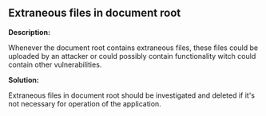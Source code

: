 
Extraneous files in document root
-------

**Description:**

Whenever the document root contains extraneous files, these files could be uploaded by an attacker or could possibly contain functionality witch could contain other vulnerabilities.



**Solution:**

Extraneous files in document root should be investigated and deleted if it's not necessary for operation of the application.

	